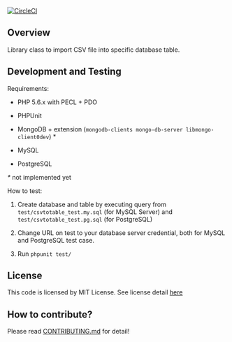 [![CircleCI](https://circleci.com/gh/adiwids/csvtotable/tree/master.svg?style=svg)](https://circleci.com/gh/adiwids/csvtotable/tree/master)

## Overview

Library class to import CSV file into specific database table.

## Development and Testing

Requirements:

  - PHP 5.6.x with PECL + PDO

  - PHPUnit

  - MongoDB + extension (`mongodb-clients mongo-db-server libmongo-client0dev`) \*

  - MySQL

  - PostgreSQL

_\*_ not implemented yet


How to test:

  1. Create database and table by executing query from `test/csvtotable_test.my.sql` (for MySQL Server) and
     `test/csvtotable_test.pg.sql` (for PostgreSQL)

  2. Change URL on test to your database server credential, both for MySQL and PostgreSQL test case.

  3. Run `phpunit test/`


## License

This code is licensed by MIT License. See license detail [here](LICENSE)

## How to contribute?

Please read [CONTRIBUTING.md](CONTRIBUTING.md) for detail!

